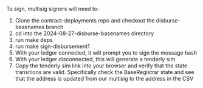To sign, multisig signers will need to:
1. Clone the contract-deployments repo and checkout the disburse-basenames branch
2. cd into the 2024-08-27-disburse-basenames directory
3. run make deps
4. run make sign-disbursement1
5. With your ledger connected, it will prompt you to sign the message hash
6. With your ledger disconnected, this will generate a tenderly sim
7. Copy the tenderly sim link into your browser and verify that the state transitions are valid. Specifically check the BaseRegistrar state and see that the address is updated from our multisig to the address in the CSV

